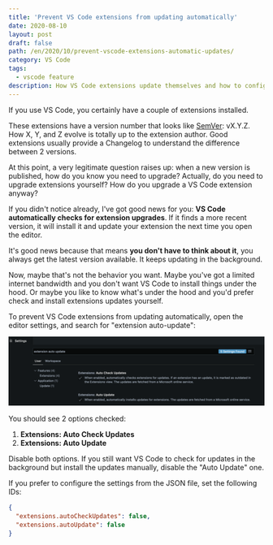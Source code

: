 ```yaml
---
title: 'Prevent VS Code extensions from updating automatically'
date: 2020-08-10
layout: post
draft: false
path: /en/2020/10/prevent-vscode-extensions-automatic-updates/
category: VS Code
tags:
  - vscode feature
description: How VS Code extensions update themselves and how to configure that.
---
```


If you use VS Code, you certainly have a couple of extensions installed.

These extensions have a version number that looks like [SemVer](https://semver.org/): vX.Y.Z. How X, Y, and Z evolve is totally up to the extension author. Good extensions usually provide a Changelog to understand the difference between 2 versions.

At this point, a very legitimate question raises up: when a new version is published, how do you know you need to upgrade? Actually, do you need to upgrade extensions yourself? How do you upgrade a VS Code extension anyway?

If you didn't notice already, I've got good news for you: **VS Code automatically checks for extension upgrades**. If it finds a more recent version, it will install it and update your extension the next time you open the editor.

It's good news because that means **you don't have to think about it**, you always get the latest version available. It keeps updating in the background.

Now, maybe that's not the behavior you want. Maybe you've got a limited internet bandwidth and you don't want VS Code to install things under the hood. Or maybe you like to know what's under the hood and you'd prefer check and install extensions updates yourself.

To prevent VS Code extensions from updating automatically, open the editor settings, and search for "extension auto-update":

![](./prevent-extension-auto-update.png)

You should see 2 options checked:

1. **Extensions: Auto Check Updates**
2. **Extensions: Auto Update**

Disable both options. If you still want VS Code to check for updates in the background but install the updates manually, disable the "Auto Update" one.

If you prefer to configure the settings from the JSON file, set the following IDs:

```json
{
  "extensions.autoCheckUpdates": false,
  "extensions.autoUpdate": false
}
```
